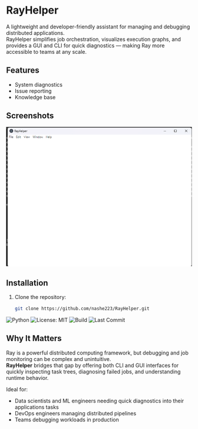# RayHelper

A lightweight and developer-friendly assistant for managing and debugging distributed applications.  
RayHelper simplifies job orchestration, visualizes execution graphs, and provides a GUI and CLI for quick diagnostics — making Ray more accessible to teams at any scale.

## Features
- System diagnostics
- Issue reporting
- Knowledge base

## Screenshots
![Screenshot](public/screenshot.png)

## Installation
1. Clone the repository:
   ```bash
   git clone https://github.com/nashe223/RayHelper.git

![Python](https://img.shields.io/badge/Python-3.10%2B-blue)
![License: MIT](https://img.shields.io/badge/License-MIT-yellow.svg)
![Build](https://github.com/nashe223/RayHelper/actions/workflows/ci.yml/badge.svg)
![Last Commit](https://img.shields.io/github/last-commit/nashe223/RayHelper)

## Why It Matters

Ray is a powerful distributed computing framework, but debugging and job monitoring can be complex and unintuitive.  
**RayHelper** bridges that gap by offering both CLI and GUI interfaces for quickly inspecting task trees, diagnosing failed jobs, and understanding runtime behavior.

Ideal for:
- Data scientists and ML engineers needing quick diagnostics into their applications tasks
- DevOps engineers managing distributed pipelines
- Teams debugging workloads in production
